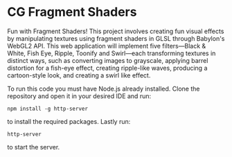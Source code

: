 # CG Fragment Shaders
Fun with Fragment Shaders!
This project involves creating fun  visual effects by manipulating textures using fragment shaders in GLSL through Babylon's WebGL2 API. This web application will implement five filters—Black & White, Fish Eye, Ripple, Toonify and Swirl—each transforming textures in distinct ways, such as converting images to grayscale, applying barrel distortion for a fish-eye effect, creating ripple-like waves, producing a cartoon-style look, and creating a swirl like effect. 

To run this code you must have Node.js already installed. Clone the repository and open it in your desired IDE and run:
```
npm install -g http-server
```
to install the required packages. Lastly run:
```
http-server
```
to start the server.
